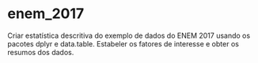 # enem_2017
 Criar estatística descritiva do exemplo de dados do ENEM 2017 usando os pacotes dplyr e data.table. Estabeler os fatores de interesse e obter os resumos dos dados.

